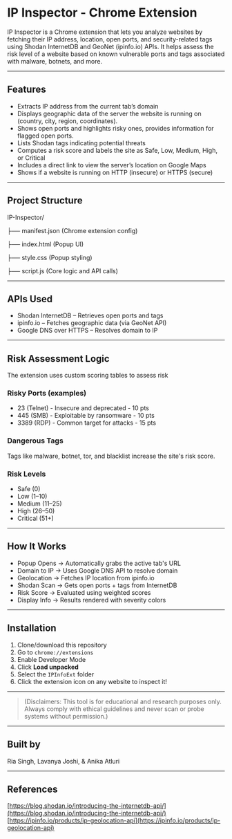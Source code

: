 # IP Inspector - Chrome Extension

IP Inspector is a Chrome extension that lets you analyze websites by fetching their IP address, location, open ports, and security-related tags using Shodan InternetDB and GeoNet (ipinfo.io) APIs. It helps assess the risk level of a website based on known vulnerable ports and tags associated with malware, botnets, and more.

---

## Features

* Extracts IP address from the current tab’s domain  
* Displays geographic data of the server the website is running on (country, city, region, coordinates).  
* Shows open ports and highlights risky ones, provides information for flagged open ports.  
* Lists Shodan tags indicating potential threats  
* Computes a risk score and labels the site as Safe, Low, Medium, High, or Critical  
* Includes a direct link to view the server’s location on Google Maps
* Shows if a website is running on HTTP (insecure) or HTTPS (secure)

---

## Project Structure

IP-Inspector/

├── manifest.json (Chrome extension config)

├── index.html (Popup UI)

├── style.css (Popup styling)

├── script.js (Core logic and API calls)

---

## APIs Used

* Shodan InternetDB – Retrieves open ports and tags  
* ipinfo.io – Fetches geographic data (via GeoNet API)  
* Google DNS over HTTPS – Resolves domain to IP  

---

## Risk Assessment Logic

The extension uses custom scoring tables to assess risk

### Risky Ports (examples)

* 23 (Telnet) - Insecure and deprecated - 10 pts  
* 445 (SMB) - Exploitable by ransomware - 10 pts  
* 3389 (RDP) - Common target for attacks - 15 pts  

### Dangerous Tags

Tags like malware, botnet, tor, and blacklist increase the site's risk score.

### Risk Levels

* Safe (0)  
* Low (1–10)  
* Medium (11–25)  
* High (26–50)  
* Critical (51+)  

---

## How It Works

* Popup Opens → Automatically grabs the active tab's URL  
* Domain to IP → Uses Google DNS API to resolve domain  
* Geolocation → Fetches IP location from ipinfo.io  
* Shodan Scan → Gets open ports + tags from InternetDB  
* Risk Score → Evaluated using weighted scores  
* Display Info → Results rendered with severity colors  

---

## Installation

1. Clone/download this repository  
2. Go to `chrome://extensions`  
3. Enable Developer Mode  
4. Click **Load unpacked**  
5. Select the `IPInfoExt` folder  
6. Click the extension icon on any website to inspect it!

---

> (Disclaimers: This tool is for educational and research purposes only. Always comply with ethical guidelines and never scan or probe systems without permission.)

---

## Built by

Ria Singh, Lavanya Joshi, & Anika Atluri

---

## References

[https://blog.shodan.io/introducing-the-internetdb-api/](https://blog.shodan.io/introducing-the-internetdb-api/)  
[https://ipinfo.io/products/ip-geolocation-api](https://ipinfo.io/products/ip-geolocation-api)
